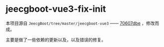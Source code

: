 # jeecgboot-vue3-fix-init

本项目源自 `JeecgBoot/tree/master/jeecgboot-vue3` —— [70607dbe](https://github.com/jeecgboot/JeecgBoot/commit/70607dbe2bf0356edaaf7e708a5a7024855a1b8c) ，修改而成。

主要是做了一些依赖的更新以及，以及错误的修复。

